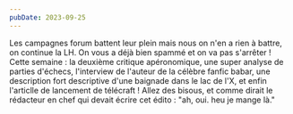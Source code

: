 ```yaml
---
pubDate: 2023-09-25
---
```


Les campagnes forum battent leur plein mais nous on n'en a rien à battre, on continue la LH. On vous a déjà bien spammé et on va pas s'arrêter ! Cette semaine : la deuxième critique apéronomique, une super analyse de parties d'échecs, l'interview de l'auteur de la célèbre fanfic babar, une description fort descriptive d'une baignade dans le lac de l'X, et enfin l'articlle de lancement de télécraft !
Allez des bisous, et comme dirait le rédacteur en chef qui devait écrire cet édito : "ah, oui. heu je mange là."
